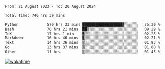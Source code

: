 <!--START_SECTION:waka-->

```txt
From: 21 August 2023 - To: 20 August 2024

Total Time: 746 hrs 39 mins

Python             570 hrs 33 mins ██████████████████▓░░░░░░   75.30 %
Bash               70 hrs 21 mins  ██▒░░░░░░░░░░░░░░░░░░░░░░   09.29 %
TeX                17 hrs 1 min    ▓░░░░░░░░░░░░░░░░░░░░░░░░   02.25 %
Markdown           16 hrs 46 mins  ▓░░░░░░░░░░░░░░░░░░░░░░░░   02.21 %
Text               14 hrs 36 mins  ▒░░░░░░░░░░░░░░░░░░░░░░░░   01.93 %
Go                 13 hrs 37 mins  ▒░░░░░░░░░░░░░░░░░░░░░░░░   01.80 %
Other              11 hrs          ▒░░░░░░░░░░░░░░░░░░░░░░░░   01.45 %
```

<!--END_SECTION:waka-->
[![wakatime](https://wakatime.com/badge/user/5f89a63a-5294-4958-ad30-2b3455e63f2a.svg)](https://wakatime.com/@5f89a63a-5294-4958-ad30-2b3455e63f2a)
